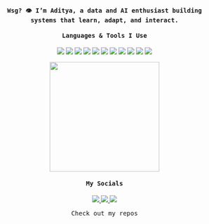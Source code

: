 <h4 align="center"><samp> Wsg? 👁️ I’m Aditya, a data and AI enthusiast building systems that learn, adapt, and interact. </samp></h4>

<h4 align="center"><samp> Languages & Tools I Use </samp></h4>
<p align="center">
  <img src="https://img.shields.io/badge/Go-111?style=flat-square&logo=go&logoColor=00ADD8"/>
  <img src="https://img.shields.io/badge/Python-111?style=flat-square&logo=python&logoColor=white"/>
  <img src="https://img.shields.io/badge/C-111?style=flat-square&logo=c&logoColor=A8B9CC"/>
  <img src="https://img.shields.io/badge/HTML5-111?style=flat-square&logo=html5&logoColor=E34F26"/>
  <img src="https://img.shields.io/badge/Rust-111?style=flat-square&logo=rust&logoColor=white"/>
  <img src="https://img.shields.io/badge/JavaScript-111?style=flat-square&logo=javascript&logoColor=F7DF1E"/>
  <img src="https://img.shields.io/badge/Git-111?style=flat-square&logo=git&logoColor=F05032"/>
  <img src="https://img.shields.io/badge/MySQL-111?style=flat-square&logo=mysql&logoColor=4479A1"/>
  <img src="https://img.shields.io/badge/R-111?style=flat-square&logo=r&logoColor=276DC3"/>
  <img src="https://img.shields.io/badge/Node.js-111?style=flat-square&logo=nodedotjs&logoColor=339933"/>
  <img src="https://img.shields.io/badge/React-111?style=flat-square&logo=react&logoColor=61DAFB"/>
 </p>
 
<p align="center">
  <img width="250" src="https://media.giphy.com/media/v1.Y2lkPTc5MGI3NjExdTgwaHd0YWE0MXdvcXY5NnFlOGFncXlhYjZqeTM4bmhueDE2eWVucyZlcD12MV9zdGlja2Vyc19zZWFyY2gmY3Q9cw/SlKBbQNNZNfcPRWYW7/giphy.gif">
</p>

<h4 align="center"><samp> My Socials </samp></h4>
<p align="center">
  <a href="https://dev.to/aadidoesitbetter">
    <img src="https://img.shields.io/badge/dev.to-111?style=flat-square&logoColor=white"/>
  </a>
  <a href="https://www.linkedin.com/in/aadidoesitbetter/">
    <img src="https://img.shields.io/badge/LinkedIn-111?style=flat-square&logoColor=0A66C2"/>
  </a>
  <a href="https://leetcode.com/u/aadidoesitbetter/">
    <img src="https://img.shields.io/badge/LeetCode-111?style=flat-square&logoColor=FFA116"/>
  </a>
</p>




<p align="center"><samp>
Check out my repos  
  </samp>
</p>
